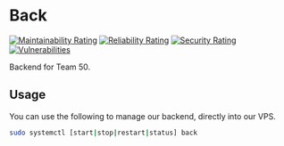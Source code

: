 # Back

[![Maintainability Rating](http://146.59.196.32:9000/api/project_badges/measure?project=Back&metric=sqale_rating)](http://146.59.196.32:9000/dashboard?id=Back) [![Reliability Rating](http://146.59.196.32:9000/api/project_badges/measure?project=Back&metric=reliability_rating)](http://146.59.196.32:9000/dashboard?id=Back) [![Security Rating](http://146.59.196.32:9000/api/project_badges/measure?project=Back&metric=security_rating)](http://146.59.196.32:9000/dashboard?id=Back) [![Vulnerabilities](http://146.59.196.32:9000/api/project_badges/measure?project=Back&metric=vulnerabilities)](http://146.59.196.32:9000/dashboard?id=Back)

Backend for Team 50.

## Usage

You can use the following to manage our backend, directly into our VPS.

```sh
sudo systemctl [start|stop|restart|status] back
```


